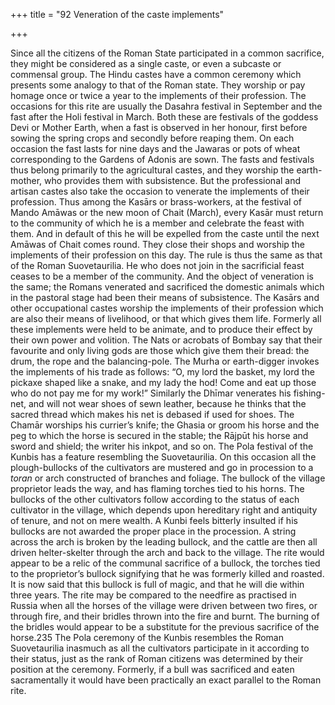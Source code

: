 +++
title = "92 Veneration of the caste implements"

+++

Since all the citizens of the Roman State participated in a common sacrifice, they might be considered as a single caste, or even a subcaste or commensal group. The Hindu castes have a common ceremony which presents some analogy to that of the Roman state. They worship or pay homage once or twice a year to the implements of their profession. The occasions for this rite are usually the Dasahra festival in September and the fast after the Holi festival in March. Both these are festivals of the goddess Devi or Mother Earth, when a fast is observed in her honour, first before sowing the spring crops and secondly before reaping them. On each occasion the fast lasts for nine days and the Jawaras or pots of wheat corresponding to the Gardens of Adonis are sown. The fasts and festivals thus belong primarily to the agricultural castes, and they worship the earth-mother, who provides them with subsistence. But the professional and artisan castes also take the occasion to venerate the implements of their profession. Thus among the Kasārs or brass-workers, at the festival of Mando Amāwas or the new moon of Chait \(March\), every Kasār must return to the community of which he is a member and celebrate the feast with them. And in default of this he will be expelled from the caste until the next Amāwas of Chait comes round. They close their shops and worship the implements of their profession on this day. The rule is thus the same as that of the Roman Suovetaurilia. He who does not join in the sacrificial feast ceases to be a member of the community. And the object of veneration is the same; the Romans venerated and sacrificed the domestic animals which in the pastoral stage had been their means of subsistence. The Kasārs and other occupational castes worship the implements of their profession which are also their means of livelihood, or that which gives them life. Formerly all these implements were held to be animate, and to produce their effect by their own power and volition. The Nats or acrobats of Bombay say that their favourite and only living gods are those which give them their bread: the drum, the rope and the balancing-pole. The Murha or earth-digger invokes the implements of his trade as follows: “O, my lord the basket, my lord the pickaxe shaped like a snake, and my lady the hod\! Come and eat up those who do not pay me for my work\!” Similarly the Dhīmar venerates his fishing-net, and will not wear shoes of sewn leather, because he thinks that the sacred thread which makes his net is debased if used for shoes. The Chamār worships his currier’s knife; the Ghasia or groom his horse and the peg to which the horse is secured in the stable; the Rājpūt his horse and sword and shield; the writer his inkpot, and so on. The Pola festival of the Kunbis has a feature resembling the Suovetaurilia. On this occasion all the plough-bullocks of the cultivators are mustered and go in procession to a *toran* or arch constructed of branches and foliage. The bullock of the village proprietor leads the way, and has flaming torches tied to his horns. The bullocks of the other cultivators follow according to the status of each cultivator in the village, which depends upon hereditary right and antiquity of tenure, and not on mere wealth. A Kunbi feels bitterly insulted if his bullocks are not awarded the proper place in the procession. A string across the arch is broken by the leading bullock, and the cattle are then all driven helter-skelter through the arch and back to the village. The rite would appear to be a relic of the communal sacrifice of a bullock, the torches tied to the proprietor’s bullock signifying that he was formerly killed and roasted. It is now said that this bullock is full of magic, and that he will die within three years. The rite may be compared to the needfire as practised in Russia when all the horses of the village were driven between two fires, or through fire, and their bridles thrown into the fire and burnt. The burning of the bridles would appear to be a substitute for the previous sacrifice of the horse.235 The Pola ceremony of the Kunbis resembles the Roman Suovetaurilia inasmuch as all the cultivators participate in it according to their status, just as the rank of Roman citizens was determined by their position at the ceremony. Formerly, if a bull was sacrificed and eaten sacramentally it would have been practically an exact parallel to the Roman rite. 

